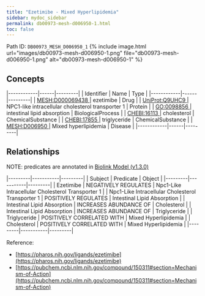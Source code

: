 ```yaml
---
title: "Ezetimibe - Mixed Hyperlipidemia"
sidebar: mydoc_sidebar
permalink: db00973-mesh-d006950-1.html
toc: false 
---
```



Path ID: `DB00973_MESH_D006950_1`
{% include image.html url="images/db00973-mesh-d006950-1.png" file="db00973-mesh-d006950-1.png" alt="db00973-mesh-d006950-1" %}

## Concepts

|------------|------|---------|
| Identifier | Name | Type    |
|------------|------|---------|
| <a href="https://identifiers.org/MESH:D000069438">MESH:D000069438 </a> | ezetimibe | Drug |
| <a href="https://identifiers.org/UniProt:Q9UHC9">UniProt:Q9UHC9 </a> | NPC1-like intracellular cholesterol transporter 1 | Protein |
| <a href="https://identifiers.org/GO:0098856">GO:0098856 </a> | intestinal lipid absorption | BiologicalProcess |
| <a href="https://identifiers.org/CHEBI:16113">CHEBI:16113 </a> | cholesterol | ChemicalSubstance |
| <a href="https://identifiers.org/CHEBI:17855">CHEBI:17855 </a> | triglyceride | ChemicalSubstance |
| <a href="https://identifiers.org/MESH:D006950">MESH:D006950 </a> | Mixed hyperlipidemia | Disease |
|------------|------|---------|

## Relationships


NOTE: predicates are annotated in <a href="https://github.com/biolink/biolink-model/releases/tag/v1.3.0">Biolink Model (v1.3.0)</a>

|---------|-----------|---------|
| Subject | Predicate | Object  |
|---------|-----------|---------|
| Ezetimibe | NEGATIVELY REGULATES | Npc1-Like Intracellular Cholesterol Transporter 1 |
| Npc1-Like Intracellular Cholesterol Transporter 1 | POSITIVELY REGULATES | Intestinal Lipid Absorption |
| Intestinal Lipid Absorption | INCREASES ABUNDANCE OF | Cholesterol |
| Intestinal Lipid Absorption | INCREASES ABUNDANCE OF | Triglyceride |
| Triglyceride | POSITIVELY CORRELATED WITH | Mixed Hyperlipidemia |
| Cholesterol | POSITIVELY CORRELATED WITH | Mixed Hyperlipidemia |
|---------|-----------|---------|

Reference: 
  - [https://pharos.nih.gov/ligands/ezetimibe](https://pharos.nih.gov/ligands/ezetimibe)
  - [https://pubchem.ncbi.nlm.nih.gov/compound/150311#section=Mechanism-of-Action](https://pubchem.ncbi.nlm.nih.gov/compound/150311#section=Mechanism-of-Action)
